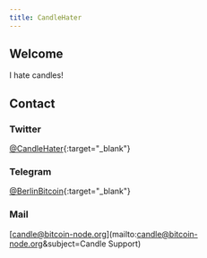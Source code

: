 ```yaml
---
title: CandleHater
---
```


## Welcome
I hate candles!
<br>

## Contact
### Twitter
[@CandleHater](https://twitter.com/CandleHater){:target="_blank"}

### Telegram
[@BerlinBitcoin](https://t.me/BerlinBitcoin){:target="_blank"}

### Mail
[candle@bitcoin-node.org](mailto:candle@bitcoin-node.org&subject=Candle Support)
